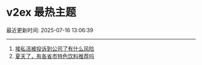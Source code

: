 # v2ex 最热主题

最近更新时间: 2025-07-16 13:06:39

--- 
1. [接私活被投诉到公司了有什么风险](https://www.v2ex.com/t/1145451) 
2. [夏天了，有各省市特色饮料推荐吗](https://www.v2ex.com/t/1145459) 
